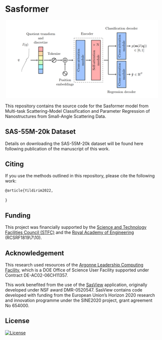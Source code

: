 # Sasformer

<p align="center">
    <img src="./header.png" width="500">
</p>

This repository contains the source code for the Sasformer model from Multi-task Scattering-Model Classification and Parameter Regression of Nanostructures from Small-Angle Scattering Data.



## SAS-55M-20k Dataset

Details on downloading the SAS-55M-20k dataset will be found here following publication of the manuscript of this work.

<!-- ## Notes

The results in the manuscript were obtained using a previous [commit](https://github.com/by256/sasformer/tree/792d5b0383804e9786446c904c4240500fa822f7). We recommend that you use that version if you would like to reproduce the results in the manuscript exactly. -->

## Citing

If you use the methods outlined in this repository, please cite the following work:

```
@article{Yildirim2022,

}
```

## Funding

This project was financially supported by the [Science and Technology Facilities Council (STFC)](https://stfc.ukri.org/) and the [Royal Academy of Engineering](https://www.raeng.org.uk/) (RCSRF1819\7\10).


## Acknowledgement

This research used resources of the [Argonne Leadership Computing Facility](https://www.alcf.anl.gov/), which is a DOE Office of Science User Facility supported under Contract DE-AC02-06CH11357.

This work benefited from the use of the [SasView](https://www.sasview.org/) application, originally developed under NSF award DMR-0520547. SasView contains code developed with funding from the European Union’s Horizon 2020 research and innovation programme under the SINE2020 project, grant agreement No 654000.


## License

[![License](http://img.shields.io/:license-mit-blue.svg?style=flat-square)](http://badges.mit-license.org)